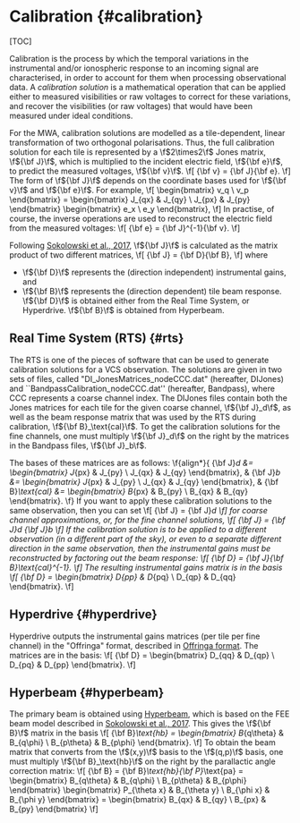 # Calibration {#calibration}

[TOC]

Calibration is the process by which the temporal variations in the instrumental and/or ionospheric response to an incoming signal are characterised, in order to account for them when processing observational data.
A *calibration solution* is a mathematical operation that can be applied either to measured visibilities or raw voltages to correct for these variations, and recover the visibilities (or raw voltages) that would have been measured under ideal conditions.

For the MWA, calibration solutions are modelled as a tile-dependent, linear transformation of two orthogonal polarisations.
Thus, the full calibration solution for each tile is represented by a \f$2\times2\f$ Jones matrix, \f${\bf J}\f$, which is multiplied to the incident electric field, \f${\bf e}\f$, to predict the measured voltages, \f${\bf v}\f$.
\f[
    {\bf v} = {\bf J}{\bf e}.
\f]
The form of \f${\bf J}\f$ depends on the coordinate bases used for \f${\bf v}\f$ and \f${\bf e}\f$.
For example,
\f[
    \begin{bmatrix} v_q \\ v_p \end{bmatrix}
        = \begin{bmatrix}
            J_{qx} & J_{qy} \\
            J_{px} & J_{py}
        \end{bmatrix}
        \begin{bmatrix} e_x \\ e_y \end{bmatrix},
\f]
In practise, of course, the inverse operations are used to reconstruct the electric field from the measured voltages:
\f[
    {\bf e} = {\bf J}^{-1}{\bf v}.
\f]

Following [Sokolowski et al., 2017](https://www.cambridge.org/core/journals/publications-of-the-astronomical-society-of-australia/article/calibration-and-stokes-imaging-with-full-embedded-element-primary-beam-model-for-the-murchison-widefield-array/FBA84B9EB94000BD6258A8F75840C476#), \f${\bf J}\f$ is calculated as the matrix product of two different matrices,
\f[
    {\bf J} = {\bf D}{\bf B},
\f]
where
 - \f${\bf D}\f$ represents the (direction independent) instrumental gains, and
 - \f${\bf B}\f$ represents the (direction dependent) tile beam response.
\f${\bf D}\f$ is obtained either from the Real Time System, or Hyperdrive.
\f${\bf B}\f$ is obtained from Hyperbeam.

## Real Time System (RTS) {#rts}

The RTS is one of the pieces of software that can be used to generate calibration solutions for a VCS observation.
The solutions are given in two sets of files, called "DI_JonesMatrices_nodeCCC.dat" (hereafter, DIJones) and ``BandpassCalibration_nodeCCC.dat'' (hereafter, Bandpass), where CCC represents a coarse channel index.
The DIJones files contain both the Jones matrices for each tile for the given coarse channel, \f${\bf J}_d\f$, as well as the beam response matrix that was used by the RTS during calibration, \f${\bf B}_\text{cal}\f$.
To get the calibration solutions for the fine channels, one must multiply \f${\bf J}_d\f$ on the right by the matrices in the Bandpass files, \f${\bf J}_b\f$.

The bases of these matrices are as follows:
\f{align*}{
    {\bf J}_d &= \begin{bmatrix} J_{px} & J_{py} \\ J_{qx} & J_{qy} \end{bmatrix}, &
    {\bf J}_b &= \begin{bmatrix} J_{px} & J_{py} \\ J_{qx} & J_{qy} \end{bmatrix}, &
    {\bf B}_\text{cal} &= \begin{bmatrix} B_{px} & B_{py} \\ B_{qx} & B_{qy} \end{bmatrix}.
\f}
If you want to apply these calibration solutions to the same observation, then you can set
\f[
    {\bf J} = {\bf J}_d
\f]
for coarse channel approximations, or, for the fine channel solutions,
\f[
    {\bf J} = {\bf J}_d {\bf J}_b
\f]
If the calibration solution is to be applied to a different observation (in a different part of the sky), or even to a separate different direction in the same observation, then the instrumental gains must be reconstructed by factoring out the beam response:
\f[
    {\bf D} = {\bf J}{\bf B}_\text{cal}^{-1}.
\f]
The resulting instrumental gains matrix is in the basis
\f[
    {\bf D} = \begin{bmatrix} D_{pp} & D_{pq} \\ D_{qp} & D_{qq} \end{bmatrix}.
\f]

## Hyperdrive {#hyperdrive}

Hyperdrive outputs the instrumental gains matrices (per tile per fine channel) in the "Offringa" format, described in [Offringa format](#offringa).
The matrices are in the basis:
\f[
    {\bf D} = \begin{bmatrix}
        D_{qq} & D_{qp} \\
        D_{pq} & D_{pp}
    \end{bmatrix}.
\f]

## Hyperbeam {#hyperbeam}

The primary beam is obtained using [Hyperbeam](https://github.com/MWATelescope/mwa_hyperbeam), which is based on the FEE beam model described in [Sokolowski et al., 2017](https://www.cambridge.org/core/journals/publications-of-the-astronomical-society-of-australia/article/calibration-and-stokes-imaging-with-full-embedded-element-primary-beam-model-for-the-murchison-widefield-array/FBA84B9EB94000BD6258A8F75840C476#).
This gives the \f${\bf B}\f$ matrix in the basis
\f[
    {\bf B}_\text{hb} = \begin{bmatrix} B_{q\theta} & B_{q\phi} \\ B_{p\theta} & B_{p\phi} \end{bmatrix}.
\f]
To obtain the beam matrix that converts from the \f$(x,y)\f$ basis to the \f$(q,p)\f$ basis, one must multiply \f${\bf B}_\text{hb}\f$ on the right by the parallactic angle correction matrix:
\f[
    {\bf B} = {\bf B}_\text{hb}{\bf P}_\text{pa}
            = \begin{bmatrix} B_{q\theta} & B_{q\phi} \\ B_{p\theta} & B_{p\phi} \end{bmatrix}
              \begin{bmatrix} P_{\theta x} & B_{\theta y} \\ B_{\phi x} & B_{\phi y} \end{bmatrix}
            = \begin{bmatrix} B_{qx} & B_{qy} \\ B_{px} & B_{py} \end{bmatrix}
\f]

